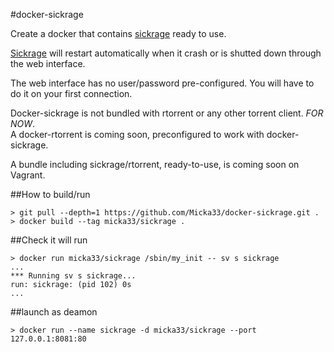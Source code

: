 #docker-sickrage

Create a docker that contains [sickrage][1] ready to use.  


[Sickrage][1] will restart automatically when it crash or is shutted down through the web interface.  


The web interface has no user/password pre-configured. You will have to do it on your first connection.  


Docker-sickrage is not bundled with rtorrent or any other torrent client. *FOR NOW*.  
A docker-rtorrent is coming soon, preconfigured to work with docker-sickrage.  

A bundle including sickrage/rtorrent, ready-to-use, is coming soon on Vagrant.  


##How to build/run

```
> git pull --depth=1 https://github.com/Micka33/docker-sickrage.git .
> docker build --tag micka33/sickrage .
```


##Check it will run


```
> docker run micka33/sickrage /sbin/my_init -- sv s sickrage
...
*** Running sv s sickrage...
run: sickrage: (pid 102) 0s
...
```

##launch as deamon

```
> docker run --name sickrage -d micka33/sickrage --port 127.0.0.1:8081:80
```


[1]:  https://github.com/echel0n/SickRage
